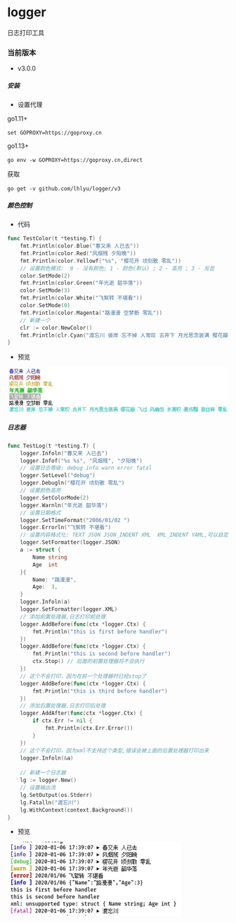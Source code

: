 # logger
日志打印工具

### 当前版本

- v3.0.0

##### 安装

- 设置代理

go1.11+     

`set GOPROXY=https://goproxy.cn`

go1.13+ 

`go env -w GOPROXY=https://goproxy.cn,direct`

获取

`go get -v github.com/lhlyu/logger/v3`

##### 颜色控制

- 代码

```go
func TestColor(t *testing.T) {
	fmt.Println(color.Blue("春又来 人已去"))
	fmt.Println(color.Red("风烟残 夕阳晚"))
	fmt.Println(color.Yellowf("%s", "樱花开 顷刻散 零乱"))
	// 设置颜色模式:  0 - 没有颜色; 1 - 颜色(默认) ; 2 - 高亮 ; 3 - 反显
	color.SetMode(2)
	fmt.Println(color.Green("年光逝 韶华落"))
	color.SetMode(3)
	fmt.Println(color.White("飞絮转 不堪看"))
	color.SetMode(0)
	fmt.Println(color.Magenta("路漫漫 空梦断 零乱"))
	// 新建一个
	clr := color.NewColor()
	fmt.Println(clr.Cyan("渡忘川 彼岸 忘不掉 人常叹 古井下 月光思念装满 樱花瓣 飞过 风幽怨 水清叹 离伤黯 游丝转 零乱"))
}
```

- 预览

![图片1](imgs/color.jpg)

##### 日志器

```go
func TestLog(t *testing.T) {
	logger.Infoln("春又来 人已去")
	logger.Infof("%s %s", "风烟残", "夕阳晚")
	// 设置日志等级: debug info warn error fatal
	logger.SetLevel("debug")
	logger.Debugln("樱花开 顷刻散 零乱")
	// 设置颜色高亮
	logger.SetColorMode(2)
	logger.Warnln("年光逝 韶华落")
	// 设置日期格式
	logger.SetTimeFormat("2006/01/02 ")
	logger.Errorln("飞絮转 不堪看")
	// 设置内容格式化: TEXT JSON JSON_INDENT XML  XML_INDENT YAML,可以自定义
	logger.SetFormatter(logger.JSON)
	a := struct {
		Name string
		Age  int
	}{
		Name: "路漫漫",
		Age:  3,
	}
	logger.Infoln(a)
	logger.SetFormatter(logger.XML)
	// 添加前置处理器,日志打印前处理
	logger.AddBefore(func(ctx *logger.Ctx) {
		fmt.Println("this is first before handler")
	})
	logger.AddBefore(func(ctx *logger.Ctx) {
		fmt.Println("this is second before handler")
		ctx.Stop() // 后面的前置处理器将不会执行
	})
	// 这个不会打印，因为在前一个处理器时已经stop了
	logger.AddBefore(func(ctx *logger.Ctx) {
		fmt.Println("this is third before handler")
	})
	// 添加后置处理器,日志打印后处理
	logger.AddAfter(func(ctx *logger.Ctx) {
		if ctx.Err != nil {
			fmt.Println(ctx.Err.Error())
		}
	})
	// 这个不会打印，因为xml不支持这个类型,错误会被上面的后置处理器打印出来
	logger.Infoln(&a)

	// 新建一个日志器
	lg := logger.New()
	// 设置输出流
	lg.SetOutput(os.Stderr)
	lg.Fatalln("渡忘川")
	lg.WithContext(context.Background())
}
```

- 预览

![图片1](imgs/log.jpg)